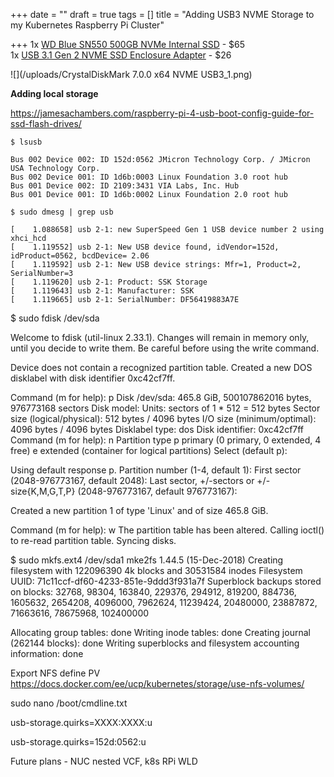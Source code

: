 +++
date = ""
draft = true
tags = []
title = "Adding USB3 NVME Storage to my Kubernetes Raspberry Pi Cluster"

+++
1x [WD Blue SN550 500GB NVMe Internal SSD](https://www.amazon.com/gp/product/B07YFF3JCN/ "WD Blue SN550 500GB NVMe Internal SSD") - $65  
1x [USB 3.1 Gen 2 NVME SSD Enclosure Adapter](https://www.amazon.com/gp/product/B07MNFH1PX/ "USB 3.1 Gen 2 NVME SSD Enclosure Adapter") - $26

![](/uploads/CrystalDiskMark 7.0.0 x64 NVME USB3_1.png)

**Adding local storage**

https://jamesachambers.com/raspberry-pi-4-usb-boot-config-guide-for-ssd-flash-drives/

    $ lsusb
    
    Bus 002 Device 002: ID 152d:0562 JMicron Technology Corp. / JMicron USA Technology Corp.
    Bus 002 Device 001: ID 1d6b:0003 Linux Foundation 3.0 root hub
    Bus 001 Device 002: ID 2109:3431 VIA Labs, Inc. Hub
    Bus 001 Device 001: ID 1d6b:0002 Linux Foundation 2.0 root hub
    
    $ sudo dmesg | grep usb
    
    [    1.088658] usb 2-1: new SuperSpeed Gen 1 USB device number 2 using xhci_hcd
    [    1.119552] usb 2-1: New USB device found, idVendor=152d, idProduct=0562, bcdDevice= 2.06
    [    1.119592] usb 2-1: New USB device strings: Mfr=1, Product=2, SerialNumber=3
    [    1.119620] usb 2-1: Product: SSK Storage
    [    1.119643] usb 2-1: Manufacturer: SSK
    [    1.119665] usb 2-1: SerialNumber: DF56419883A7E

$ sudo fdisk /dev/sda

Welcome to fdisk (util-linux 2.33.1).
Changes will remain in memory only, until you decide to write them.
Be careful before using the write command.

Device does not contain a recognized partition table.
Created a new DOS disklabel with disk identifier 0xc42cf7ff.

Command (m for help): p
Disk /dev/sda: 465.8 GiB, 500107862016 bytes, 976773168 sectors
Disk model:
Units: sectors of 1 * 512 = 512 bytes
Sector size (logical/physical): 512 bytes / 4096 bytes
I/O size (minimum/optimal): 4096 bytes / 4096 bytes
Disklabel type: dos
Disk identifier: 0xc42cf7ff
Command (m for help): n
Partition type
p   primary (0 primary, 0 extended, 4 free)
e   extended (container for logical partitions)
Select (default p):

Using default response p.
Partition number (1-4, default 1):
First sector (2048-976773167, default 2048):
Last sector, +/-sectors or +/-size{K,M,G,T,P} (2048-976773167, default 976773167):

Created a new partition 1 of type 'Linux' and of size 465.8 GiB.

Command (m for help): w
The partition table has been altered.
Calling ioctl() to re-read partition table.
Syncing disks.

$ sudo mkfs.ext4 /dev/sda1
mke2fs 1.44.5 (15-Dec-2018)
Creating filesystem with 122096390 4k blocks and 30531584 inodes
Filesystem UUID: 71c11ccf-df60-4233-851e-9ddd3f931a7f
Superblock backups stored on blocks:
32768, 98304, 163840, 229376, 294912, 819200, 884736, 1605632, 2654208,
4096000, 7962624, 11239424, 20480000, 23887872, 71663616, 78675968,
102400000

Allocating group tables: done
Writing inode tables: done
Creating journal (262144 blocks): done
Writing superblocks and filesystem accounting information: done

Export NFS
define PV https://docs.docker.com/ee/ucp/kubernetes/storage/use-nfs-volumes/

sudo nano /boot/cmdline.txt

usb-storage.quirks=XXXX:XXXX:u

usb-storage.quirks=152d:0562:u

Future plans - NUC nested VCF, k8s RPi WLD